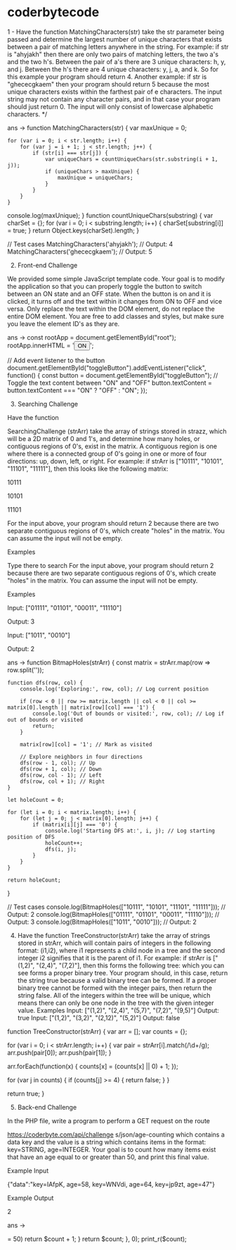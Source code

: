 # coderbytecode

1 - Have the function MatchingCharacters(str) take the str parameter being passed and determine the largest number of unique characters that exists between a pair of matching letters anywhere in the string. For example: if str is "ahyjakh" then there are only two pairs of matching letters, the two a's and the two h's. Between the pair of a's there are 3 unique characters: h, y, and j. Between the h's there are 4 unique characters: y, j, a, and k. So for this example your program should return 4. 
Another example: if str is "ghececgkaem" then your program should return 5 because the most unique characters exists within the farthest pair of e characters. The input string may not contain any character pairs, and in that case your program should just return 0. The input will only consist of lowercase alphabetic characters. */

ans ->
function MatchingCharacters(str) {
    var maxUnique = 0;

    for (var i = 0; i < str.length; i++) {
        for (var j = i + 1; j < str.length; j++) {
            if (str[i] === str[j]) {
                var uniqueChars = countUniqueChars(str.substring(i + 1, j));
                if (uniqueChars > maxUnique) {
                    maxUnique = uniqueChars;
                }
            }
        }
    }
console.log(maxUnique);
}
function countUniqueChars(substring) {
    var charSet = {};
    for (var i = 0; i < substring.length; i++) {
        charSet[substring[i]] = true;
    }
    return Object.keys(charSet).length;
}

// Test cases
MatchingCharacters('ahyjakh'); // Output: 4
MatchingCharacters('ghececgkaem'); // Output: 5



2. Front-end Challenge

We provided some simple JavaScript template code. Your goal is to modify the application so that you can properly toggle the button to switch between an ON state and an OFF state. When the button is on and it is clicked, it turns off and the text within it changes from ON to OFF and vice versa. Only replace the text within the DOM element, do not replace the entire DOM element. You are free to add classes and styles, but make sure you leave the element ID's as they are.


ans ->
const rootApp = document.getElementById("root");
rootApp.innerHTML = '<button id="toggleButton">ON</button>';

// Add event listener to the button
document.getElementById("toggleButton").addEventListener("click", function() {
    const button = document.getElementById("toggleButton");
    // Toggle the text content between "ON" and "OFF"
    button.textContent = button.textContent === "ON" ? "OFF" : "ON";
});

3. Searching Challenge

Have the function

SearchingChallenge (strArr) take the array of strings stored in strazz, which will be a 2D matrix of 0 and 1's, and determine how many holes, or contiguous regions of 0's, exist in the matrix. A contiguous region is one where there is a connected group of 0's going in one or more of four directions: up, down, left, or right. For example: if strArr is ["10111", "10101", "11101", "11111"], then this looks like the following matrix:

10111

10101

11101

For the input above, your program should return 2 because there are two separate contiguous regions of 0's, which create "holes" in the matrix. You can assume the input will not be empty.

Examples

Type there to search For the input above, your program should return 2 because there are two separate contiguous regions of 0's, which create "holes" in the matrix. You can assume the input will not be empty.

Examples

Input: ["01111", "01101", "00011", "11110"]

Output: 3

Input: ["1011", "0010"]

Output: 2


ans ->
function BitmapHoles(strArr) {
    const matrix = strArr.map(row => row.split(''));

    function dfs(row, col) {
        console.log('Exploring:', row, col); // Log current position

        if (row < 0 || row >= matrix.length || col < 0 || col >= matrix[0].length || matrix[row][col] === '1') {
            console.log('Out of bounds or visited:', row, col); // Log if out of bounds or visited
            return;
        }

        matrix[row][col] = '1'; // Mark as visited

        // Explore neighbors in four directions
        dfs(row - 1, col); // Up
        dfs(row + 1, col); // Down
        dfs(row, col - 1); // Left
        dfs(row, col + 1); // Right
    }

    let holeCount = 0;

    for (let i = 0; i < matrix.length; i++) {
        for (let j = 0; j < matrix[0].length; j++) {
            if (matrix[i][j] === '0') {
                console.log('Starting DFS at:', i, j); // Log starting position of DFS
                holeCount++;
                dfs(i, j);
            }
        }
    }

    return holeCount;
}

// Test cases
console.log(BitmapHoles(["10111", "10101", "11101", "11111"])); // Output: 2
console.log(BitmapHoles(["01111", "01101", "00011", "11110"])); // Output: 3
console.log(BitmapHoles(["1011", "0010"])); // Output: 2


4. Have the function TreeConstructor(strArr) take the array of strings stored in strArr, which will contain pairs of integers in the following format: (i1,i2), where i1 represents a child node in a tree and the second integer i2 signifies that it is the parent of i1. For example: if strArr is ["(1,2)", "(2,4)", "(7,2)"], then this forms the following tree: which you can see forms a proper binary tree. Your program should, in this case, return the string true because a valid binary tree can be formed. If a proper binary tree cannot be formed with the integer pairs, then return the string false. All of the integers within the tree will be unique, which means there can only be one node in the tree with the given integer value. Examples Input: ["(1,2)", "(2,4)", "(5,7)", "(7,2)", "(9,5)"] Output: true Input: ["(1,2)", "(3,2)", "(2,12)", "(5,2)"] Output: false


  function TreeConstructor(strArr) { 
  var arr = [];
  var counts = {};
  
  for (var i = 0; i < strArr.length; i++) {
    var pair = strArr[i].match(/\d+/g);
    arr.push(pair[0]);
    arr.push(pair[1]);
  }
  
  arr.forEach(function(x) {
    counts[x] = (counts[x] || 0) + 1;
  });
  
  for (var j in counts) {
    if (counts[j] >= 4) {
      return false;
    }
  }
  
  return true;
}


5. Back-end Challenge

In the PHP file, write a program to perform a GET request on the route

https://coderbyte.com/api/challenge s/json/age-counting which contains a data key and the value is a string which contains items in the format: key=STRING, age=INTEGER. Your goal is to count how many items exist that have an age equal to or greater than 50, and print this final value.

Example Input

{"data":"key=IAfpK, age=58, key=WNVdi, age=64, key=jp9zt, age=47"}

Example Output

2


ans ->
<?php
$ch = curl_init('https://coderbyte.com/api/challenges/json/age-counting');
curl_setopt($ch, CURLOPT_RETURNTRANSFER, true);
curl_setopt($ch, CURLOPT_HEADER, 0);
$data = curl_exec($ch);
curl_close($ch);

$json_data = json_decode($data, true);
$items = explode(', ', $json_data['data']);
$count = array_reduce($items, function ($count, $item) {
  if (strpos($item, 'age=') !== false) {
    $age = explode('=', $item)[1];
    if ($age >= 50) return $count + 1;
  }
  return $count;
}, 0);

print_r($count);
